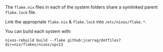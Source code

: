 The `flake.nix` files in each of the system folders share a symlinked parent `flake.lock` file.

Link the appropriate `flake.nix` & `flake.lock` into `/etc/nixos/flake.*`.

You can build each system with:
```
nixos-rebuild build --flake github:jcarrag/dotfiles?dir=nix/flakes/nixos/xps13
```
